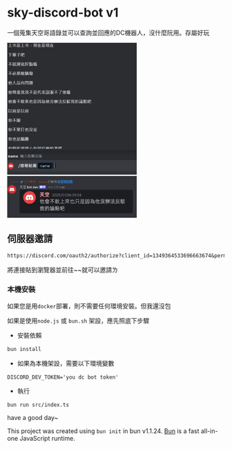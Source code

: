 # sky-discord-bot v1

一個蒐集天空哥語錄並可以查詢並回應的DC機器人，沒什麼阮用。存屬好玩

<img src="./data/img/sample1.png" width="300" />
<img src="./data/img/sample2.png" width="300" />


## 伺服器邀請

```md
https://discord.com/oauth2/authorize?client_id=1349364533696663674&permissions=8&integration_type=0&scope=bot
```

將連接貼到瀏覽器並前往~~就可以邀請ㄌ

### 本機安裝

如果您是用`docker`部署，則不需要任何環境安裝。但我還沒包

如果是使用`node.js` 或 `bun.sh` 架設，應先照底下步驟

- 安裝依賴

```bash
bun install
```

- 如果為本機架設，需要以下環境變數

```env
DISCORD_DEV_TOKEN='you dc bot token'
```

- 執行

```bash
bun run src/index.ts
```

have a good day~

This project was created using `bun init` in bun v1.1.24. [Bun](https://bun.sh) is a fast all-in-one JavaScript runtime.
